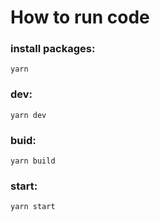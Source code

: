 # How to run code

### install packages:

```
yarn
```

### dev:

```
yarn dev
```

### buid:

```
yarn build
```

### start:

```
yarn start
```
